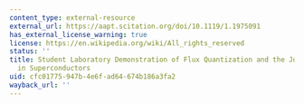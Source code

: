 ```yaml
---
content_type: external-resource
external_url: https://aapt.scitation.org/doi/10.1119/1.1975091
has_external_license_warning: true
license: https://en.wikipedia.org/wiki/All_rights_reserved
status: ''
title: Student Laboratory Demonstration of Flux Quantization and the Josephson Effect
  in Superconductors
uid: cfc01775-947b-4e6f-ad64-674b186a3fa2
wayback_url: ''
---
```


